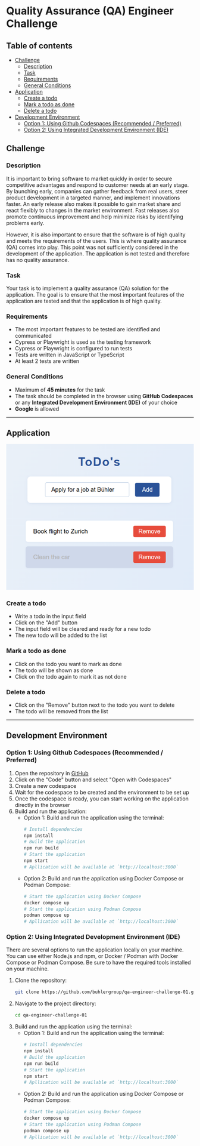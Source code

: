 # Quality Assurance (QA) Engineer Challenge

## Table of contents
- [Challenge](#challenge)
    - [Description](#description)
    - [Task](#task)
    - [Requirements](#requirements)
    - [General Conditions](#general-conditions)
- [Application](#application)
    - [Create a todo](#create-a-todo)
    - [Mark a todo as done](#mark-a-todo-as-done)
    - [Delete a todo](#delete-a-todo)
- [Development Environment](#development-environment)
    - [Option 1: Using Github Codespaces (Recommended / Preferred)](#option-1-using-github-codespaces-recommended--preferred)
    - [Option 2: Using Integrated Development Environment (IDE)](#option-2-using-integrated-development-environment-ide)

## Challenge
### Description
It is important to bring software to market quickly in order to secure competitive advantages and respond to customer needs at an early stage. By launching early, companies can gather feedback from real users, steer product development in a targeted manner, and implement innovations faster. An early release also makes it possible to gain market share and react flexibly to changes in the market environment. Fast releases also promote continuous improvement and help minimize risks by identifying problems early.

However, it is also important to ensure that the software is of high quality and meets the requirements of the users. This is where quality assurance (QA) comes into play.
This point was not sufficiently considered in the development of the application. The application is not tested and therefore has no quality assurance.

### Task
Your task is to implement a quality assurance (QA) solution for the application. The goal is to ensure that the most important features of the application are tested and that the application is of high quality.

### Requirements
- The most important features to be tested are identified and communicated
- Cypress or Playwright is used as the testing framework
- Cypress or Playwright is configured to run tests
- Tests are written in JavaScript or TypeScript
- At least 2 tests are written

### General Conditions
- Maximum of **45 minutes** for the task
- The task should be completed in the browser using **GitHub Codespaces** or any **Integrated Development Environment (IDE)** of your choice
- **Google** is allowed

---

## Application
![application.png](application.png)

### Create a todo
- Write a todo in the input field
- Click on the "Add" button
- The input field will be cleared and ready for a new todo
- The new todo will be added to the list

### Mark a todo as done
- Click on the todo you want to mark as done
- The todo will be shown as done
- Click on the todo again to mark it as not done

### Delete a todo
- Click on the "Remove" button next to the todo you want to delete
- The todo will be removed from the list

---

## Development Environment
### Option 1: Using Github Codespaces (Recommended / Preferred)
1. Open the repository in [GitHub](https://github.com/buhlergroup/qa-engineer-challenge-01)
2. Click on the "Code" button and select "Open with Codespaces"
3. Create a new codespace
4. Wait for the codespace to be created and the environment to be set up
5. Once the codespace is ready, you can start working on the application directly in the browser
6. Build and run the application:
   - Option 1: Build and run the application using the terminal:
     ```bash
     # Install dependencies
     npm install
     # Build the application
     npm run build
     # Start the application
     npm start
     # Apllication will be available at `http://localhost:3000`
     ```
   - Option 2: Build and run the application using Docker Compose or Podman Compose:
     ```bash
     # Start the application using Docker Compose
     docker compose up
     # Start the application using Podman Compose
     podman compose up
     # Apllication will be available at `http://localhost:3000`
     ```

### Option 2: Using Integrated Development Environment (IDE)
There are several options to run the application locally on your machine. You can use either Node.js and npm, or Docker / Podman with Docker Compose or Podman Compose.
Be sure to have the required tools installed on your machine.
1. Clone the repository:
   ```bash
   git clone https://github.com/buhlergroup/qa-engineer-challenge-01.git
2. Navigate to the project directory:
   ```bash
   cd qa-engineer-challenge-01
3. Build and run the application using the terminal:
   - Option 1: Build and run the application using the terminal:
     ```bash
     # Install dependencies
     npm install
     # Build the application
     npm run build
     # Start the application
     npm start
     # Apllication will be available at `http://localhost:3000`
     ```
   - Option 2: Build and run the application using Docker Compose or Podman Compose:
     ```bash
     # Start the application using Docker Compose
     docker compose up
     # Start the application using Podman Compose
     podman compose up
     # Apllication will be available at `http://localhost:3000`
     ```
